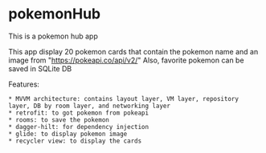  # pokemonHub

This is a pokemon hub app

This app display 20 pokemon cards that contain the pokemon name and an image from "https://pokeapi.co/api/v2/"
Also, favorite pokemon can be saved in SQLite DB

Features:

	* MVVM architecture: contains layout layer, VM layer, repository layer, DB by room layer, and networking layer
	* retrofit: to got pokemon from pokeapi
	* rooms: to save the pokemon
	* dagger-hilt: for dependency injection
	* glide: to display pokemon image
	* recycler view: to display the cards
